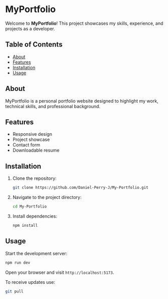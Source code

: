 # MyPortfolio

Welcome to **MyPortfolio**! This project showcases my skills, experience, and projects as a developer.

## Table of Contents

- [About](#about)
- [Features](#features)
- [Installation](#installation)
- [Usage](#usage)

## About

MyPortfolio is a personal portfolio website designed to highlight my work, technical skills, and professional background.

## Features

- Responsive design
- Project showcase
- Contact form
- Downloadable resume

## Installation

1. Clone the repository:
    ```bash
    git clone https://github.com/Daniel-Perry-J/My-Portfolio.git
    ```
2. Navigate to the project directory:
    ```bash
    cd My-Portfolio
    ```
3. Install dependencies:
    ```bash
    npm install
    ```

## Usage

Start the development server:
```bash
npm run dev
```
Open your browser and visit `http://localhost:5173`.

To receive updates use:
```bash
git pull
```
